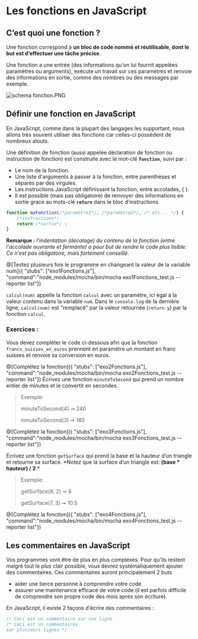 # Les fonctions en JavaScript

## C’est quoi une fonction ?

Une fonction correspond à **un bloc de code nommé et réutilisable, dont le but est d’effectuer une tâche précise**.

Une fonction a une entrée (des informations qu'on lui fournit appelées paramètres ou arguments), exécute un travail sur ces paramètres et renvoie des informations en sortie, comme des nombres ou des messages par exemple.

![schema fonction.PNG](http://zestedesavoir.com/media/galleries/285/df4cd563-07b3-4fdf-a00d-2d60d080ae07.png)

## Définir une fonction en JavaScript

En JavaScript, comme dans la plupart des langages les supportant, nous allons très souvent utiliser des fonctions car celles-ci possèdent de nombreux atouts.

Une définition de fonction (aussi appelée déclaration de fonction ou instruction de fonction) est construite avec le mot-clé **`function`**, suivi par :
- Le nom de la fonction.
- Une liste d'arguments à passer à la fonction, entre parenthèses et séparés par des virgules.
- Les instructions JavaScript définissant la fonction, entre accolades, { }.
- Il est possible (mais pas obligatoire) de renvoyer des informations en sortie grace au mots-clé **`return`** dans le bloc d'instructions

```jsx
function maFonction(/*paramètre1*/, /*paramètre2*/, /* etc... */) { 
	/*instructions*/ 
	return /*sortie*/ ; 
}
```
**Remarque :** *l'indentation (décalage) du contenu de la fonction (entre l'accolade ouvrante et fermante) a pour but de rendre le code plus lisible. Ce n'est pas obligatoire, mais fortement conseillé.*


@[Testez plusieurs fois le programme en changeant la valeur de la variable num]({ "stubs": ["exo1Fonctions.js"], "command":"node_modules/mocha/bin/mocha exo1Fonctions_test.js --reporter list"})

`calcul(num)` appelle la fonction `calcul` avec un paramètre, ici égal à la valeur contenu dans la variable `num`. Dans le `console.log` de la dernière ligne, `calcul(num)` est "remplacé" par la valeur retournée (`return y`) par la fonction `calcul`.

### Exercices :

Vous devez compléter le code ci-dessous afin que la fonction `francs_suisses_en_euros` prennent en paramètre un montant en franc suisses et renvoie sa conversion en euros.

@[Complétez la fonction]({ "stubs": ["exo2Fonctions.js"], "command":"node_modules/mocha/bin/mocha exo2Fonctions_test.js --reporter list"})
Écrivez une fonction `minuteToSecond` qui prend un nombre entier de minutes et le convertit en secondes.

>Exemple:
>
>minuteToSecond(4) ➞ 240
>
>minuteToSecond(3) ➞ 180

@[Complétez la fonction]({ "stubs": ["exo3Fonctions.js"], "command":"node_modules/mocha/bin/mocha exo3Fonctions_test.js --reporter list"})

Écrivez une fonction `getSurface` qui prend la base et la hauteur d’un triangle et retourne sa surface. *Notez que la surface d’un triangle est: **(base * hauteur) / 2** *

>Exemple:
>
>getSurface(8, 2) ➞ 8
>
>getSurface(7, 3) ➞ 10.5

@[Complétez la fonction]({ "stubs": ["exo4Fonctions.js"], "command":"node_modules/mocha/bin/mocha exo4Fonctions_test.js --reporter list"})

## Les commentaires en JavaScript

Vos programmes vont être de plus en plus complexes. Pour qu'ils restent malgré tout le plus clair possible, vous devrez systématiquement ajouter des commentaires. Ces commentaires auront principalement 2 buts
- aider une tierce personne à comprendre votre code
- assurer une maintenance efficace de votre code (il est parfois difficile de comprendre son propre code des mois après son écriture).

En JavaScript, il existe 2 façons d'écrire des commentaires :
```jsx
// Ceci est un commentaire sur une ligne
/* Ceci est un commentaires
sur plusieurs lignes */
```
